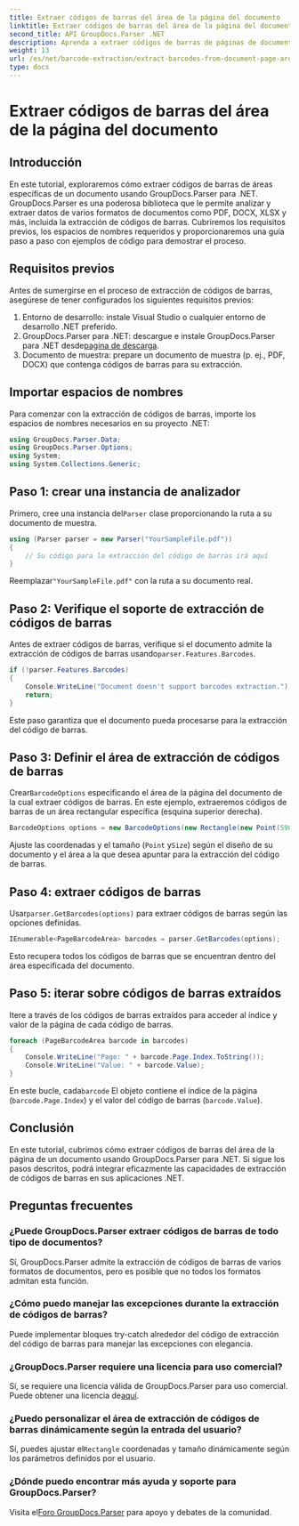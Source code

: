 ```yaml
---
title: Extraer códigos de barras del área de la página del documento
linktitle: Extraer códigos de barras del área de la página del documento
second_title: API GroupDocs.Parser .NET
description: Aprenda a extraer códigos de barras de páginas de documentos utilizando GroupDocs.Parser para .NET. Mejore sus capacidades de procesamiento de documentos con este tutorial paso a paso.
weight: 13
url: /es/net/barcode-extraction/extract-barcodes-from-document-page-area/
type: docs
---
```

# Extraer códigos de barras del área de la página del documento

## Introducción
En este tutorial, exploraremos cómo extraer códigos de barras de áreas específicas de un documento usando GroupDocs.Parser para .NET. GroupDocs.Parser es una poderosa biblioteca que le permite analizar y extraer datos de varios formatos de documentos como PDF, DOCX, XLSX y más, incluida la extracción de códigos de barras. Cubriremos los requisitos previos, los espacios de nombres requeridos y proporcionaremos una guía paso a paso con ejemplos de código para demostrar el proceso.
## Requisitos previos
Antes de sumergirse en el proceso de extracción de códigos de barras, asegúrese de tener configurados los siguientes requisitos previos:
1. Entorno de desarrollo: instale Visual Studio o cualquier entorno de desarrollo .NET preferido.
2.  GroupDocs.Parser para .NET: descargue e instale GroupDocs.Parser para .NET desde[pagina de descarga](https://releases.groupdocs.com/parser/net/).
3. Documento de muestra: prepare un documento de muestra (p. ej., PDF, DOCX) que contenga códigos de barras para su extracción.

## Importar espacios de nombres
Para comenzar con la extracción de códigos de barras, importe los espacios de nombres necesarios en su proyecto .NET:
```csharp
using GroupDocs.Parser.Data;
using GroupDocs.Parser.Options;
using System;
using System.Collections.Generic;
```
## Paso 1: crear una instancia de analizador
 Primero, cree una instancia del`Parser` clase proporcionando la ruta a su documento de muestra.
```csharp
using (Parser parser = new Parser("YourSampleFile.pdf"))
{
    // Su código para la extracción del código de barras irá aquí
}
```
 Reemplazar`"YourSampleFile.pdf"` con la ruta a su documento real.
## Paso 2: Verifique el soporte de extracción de códigos de barras
 Antes de extraer códigos de barras, verifique si el documento admite la extracción de códigos de barras usando`parser.Features.Barcodes`.
```csharp
if (!parser.Features.Barcodes)
{
    Console.WriteLine("Document doesn't support barcodes extraction.");
    return;
}
```
Este paso garantiza que el documento pueda procesarse para la extracción del código de barras.
## Paso 3: Definir el área de extracción de códigos de barras
 Crear`BarcodeOptions` especificando el área de la página del documento de la cual extraer códigos de barras. En este ejemplo, extraeremos códigos de barras de un área rectangular específica (esquina superior derecha).
```csharp
BarcodeOptions options = new BarcodeOptions(new Rectangle(new Point(590, 80), new Size(150, 150)));
```
Ajuste las coordenadas y el tamaño (`Point` y`Size`) según el diseño de su documento y el área a la que desea apuntar para la extracción del código de barras.
## Paso 4: extraer códigos de barras
 Usar`parser.GetBarcodes(options)` para extraer códigos de barras según las opciones definidas.
```csharp
IEnumerable<PageBarcodeArea> barcodes = parser.GetBarcodes(options);
```
Esto recupera todos los códigos de barras que se encuentran dentro del área especificada del documento.
## Paso 5: iterar sobre códigos de barras extraídos
Itere a través de los códigos de barras extraídos para acceder al índice y valor de la página de cada código de barras.
```csharp
foreach (PageBarcodeArea barcode in barcodes)
{
    Console.WriteLine("Page: " + barcode.Page.Index.ToString());
    Console.WriteLine("Value: " + barcode.Value);
}
```
 En este bucle, cada`barcode` El objeto contiene el índice de la página (`barcode.Page.Index`) y el valor del código de barras (`barcode.Value`).

## Conclusión
En este tutorial, cubrimos cómo extraer códigos de barras del área de la página de un documento usando GroupDocs.Parser para .NET. Si sigue los pasos descritos, podrá integrar eficazmente las capacidades de extracción de códigos de barras en sus aplicaciones .NET.

## Preguntas frecuentes
### ¿Puede GroupDocs.Parser extraer códigos de barras de todo tipo de documentos?
Sí, GroupDocs.Parser admite la extracción de códigos de barras de varios formatos de documentos, pero es posible que no todos los formatos admitan esta función.
### ¿Cómo puedo manejar las excepciones durante la extracción de códigos de barras?
Puede implementar bloques try-catch alrededor del código de extracción del código de barras para manejar las excepciones con elegancia.
### ¿GroupDocs.Parser requiere una licencia para uso comercial?
Sí, se requiere una licencia válida de GroupDocs.Parser para uso comercial. Puede obtener una licencia de[aquí](https://purchase.groupdocs.com/buy).
### ¿Puedo personalizar el área de extracción de códigos de barras dinámicamente según la entrada del usuario?
 Sí, puedes ajustar el`Rectangle` coordenadas y tamaño dinámicamente según los parámetros definidos por el usuario.
### ¿Dónde puedo encontrar más ayuda y soporte para GroupDocs.Parser?
 Visita el[Foro GroupDocs.Parser](https://forum.groupdocs.com/c/parser/17) para apoyo y debates de la comunidad.